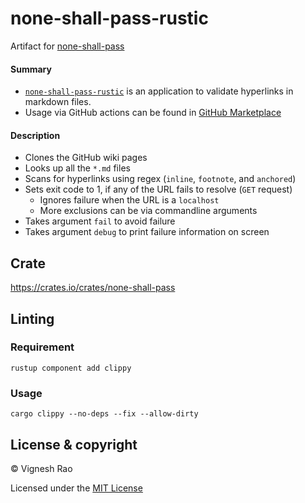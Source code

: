 # none-shall-pass-rustic
Artifact for [none-shall-pass][3]

#### Summary
- [`none-shall-pass-rustic`][1] is an application to validate hyperlinks in markdown files.
- Usage via GitHub actions can be found in [GitHub Marketplace][4]

#### Description
- Clones the GitHub wiki pages
- Looks up all the `*.md` files
- Scans for hyperlinks using regex (`inline`, `footnote`, and `anchored`)
- Sets exit code to 1, if any of the URL fails to resolve (`GET` request)
  - Ignores failure when the URL is a `localhost`
  - More exclusions can be via commandline arguments
- Takes argument `fail` to avoid failure
- Takes argument `debug` to print failure information on screen

## Crate
https://crates.io/crates/none-shall-pass

## Linting
### Requirement
```shell
rustup component add clippy
```
### Usage
```shell
cargo clippy --no-deps --fix --allow-dirty
```

## License & copyright

&copy; Vignesh Rao

Licensed under the [MIT License][2]

[1]: https://github.com/thevickypedia/none-shall-pass-rustic
[2]: https://github.com/thevickypedia/none-shall-pass-rustic/blob/main/LICENSE
[3]: https://github.com/thevickypedia/none-shall-pass
[4]: https://github.com/marketplace/actions/none-shall-pass
